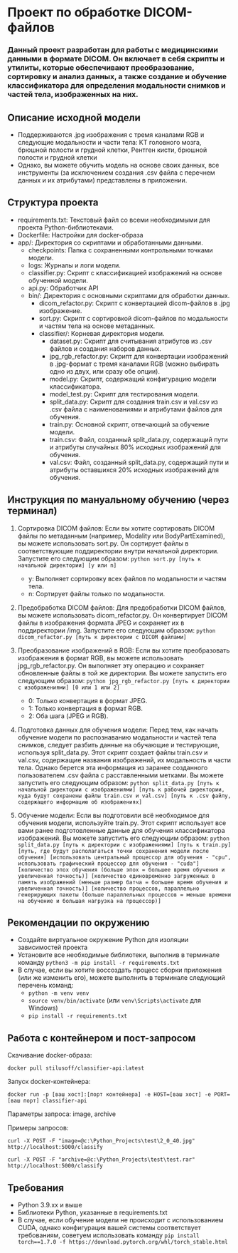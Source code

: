 # Проект по обработке DICOM-файлов

### Данный проект разработан для работы с медицинскими данными в формате DICOM. Он включает в себя скрипты и утилиты, которые обеспечивают преобразование, сортировку и анализ данных, а также создание и обучение классификатора для определения модальности снимков и частей тела, изображенных на них. 

## Описание исходной модели

- Поддерживаются .jpg изображения с тремя каналами RGB и следующие модальности и части тела: КТ головного мозга, брюшной полости и грудной клетки, Рентген кисти, брюшной полости и грудной клетки
- Однако, вы можете обучить модель на основе своих данных, все инструменты (за исключением создания .csv файла с перечнем данных и их атрибутами) представлены в приложении.

## Структура проекта

+ requirements.txt: Текстовый файл со всеми необходимыми для проекта Python-библиотеками.
+ Dockerfile: Настройки для docker-образа
+ app/: Директория со скриптами и обработанными данными.
   + checkpoints: Папка с сохраненными контрольными точками модели.
   + logs: Журналы и логи модели.
   + classifier.py: Скрипт с классификацией изображений на основе обученной модели.
   + api.py: Обработчик API
   + bin/: Директория с основными скриптами для обработки данных.
      + dicom_refactor.py: Скрипт с конвертацией dicom-файлов в .jpg изображение.
      + sort.py: Скрипт с сортировкой dicom-файлов по модальности и частям тела на основе метаданных.
      + classifier/: Корневая директория модели.
         + dataset.py: Скрипт для считывания атрибутов из .csv файлов и создания наборов данных.
         + jpg_rgb_refactor.py: Скрипт для конвертации изображений в .jpg-формат с тремя каналами RGB (можно выбирать одно из двух, или сразу обе опции).
         + model.py: Скрипт, содержащий конфигурацию модели классификатора.
         + model_test.py: Скрипт для тестирования модели.
         + split_data.py: Скрипт для создания train.csv и val.csv из .csv файла с наименованиями и атрибутами файлов для обучения.
         + train.py: Основной скрипт, отвечающий за обучение модели.
         + train.csv: Файл, созданный split_data.py, содержащий пути и атрибуты случайных 80% исходных изображений для обучения.
         + val.csv: Файл, созданный split_data.py, содержащий пути и атрибуты оставшихся 20% исходных изображений для обучения.

## Инструкция по мануальному обучению (через терминал)

1. Сортировка DICOM файлов: Если вы хотите сортировать DICOM файлы по метаданным (например, Modality или BodyPartExamined), вы можете использовать sort.py. Он сортирует файлы в соответствующие поддиректории внутри начальной директории. Запустите его следующим образом:
```python sort.py [путь к начальной директории] [y или n]```
   - y: Выполняет сортировку всех файлов по модальности и частям тела.
   - n: Сортирует файлы только по модальности.

2. Предобработка DICOM файлов: Для предобработки DICOM файлов, вы можете использовать dicom_refactor.py. Он конвертирует DICOM файлы в изображения формата JPEG и сохраняет их в поддиректории /img. Запустите его следующим образом:
```python dicom_refactor.py [путь к директории с DICOM файлами]```
3. Преобразование изображений в RGB: Если вы хотите преобразовать изображения в формат RGB, вы можете использовать jpg_rgb_refactor.py. Он выполняет эту операцию и сохраняет обновленные файлы в той же директории. Вы можете запустить его следующим образом:
```python jpg_rgb_refactor.py [путь к директории с изображениями] [0 или 1 или 2]```
   - 0: Только конвертация в формат JPEG.
   - 1: Только конвертация в формат RGB.
   - 2: Оба шага (JPEG и RGB).

4. Подготовка данных для обучения модели: Перед тем, как начать обучение модели по распознаванию модальности и частей тела снимков, следует разбить данные на обучающие и тестирующие, используя split_data.py. Этот скрипт создает файлы train.csv и val.csv, содержащие названия изображений, их модальность и части тела. Однако берется эта информация из заранее созданного пользователем .csv файла с расставленными метками. Вы можете запустить его следующим образом:
```python split_data.py [путь к начальной директории с изображениями] [путь к рабочей директории, куда будут сохранены файлы train.csv и val.csv] [путь к .csv файлу, содержащего информацию об изображениях]```
5. Обучение модели: Если вы подготовили всё необходимое для обучения модели, используйте train.py. Этот скрипт использует все вами ранее подготовленные данные для обучения классификатора изображений. Вы можете запустить его следующим образом:
```python split_data.py [путь к директории с изображениями] [путь к train.py] [путь, где будут располагаться точки сохранения модели после обучения] [использовать центральный процессор для обучения - "cpu", использовать графический процессор для обучения - "cuda"] [количество эпох обучения (больше эпох = большее время обучения и увеличенная точность)] [количество единовременно загруженных в память изображений (меньше размер батча = большее время обучения и увеличенная точность)] [количество процессов, параллельно генерирующих пакеты (больше параллельных процессов = меньше времени на обучение и большая нагрузка на процессор)]```

## Рекомендации по окружению

- Создайте виртуальное окружение Python для изоляции зависимостей проекта
- Установите все необходимые библиотеки, выполнив в терминале команду ```python3 -m pip install -r requirements.txt```
- В случае, если вы хотите воссоздать процесс сборки приложения (или же изменить его), можете выполнить в терминале следующий перечень команд:
   - ```python -m venv venv```
   - ```source venv/bin/activate``` (или ```venv\Scripts\activate``` для Windows)
   - ```pip install -r requirements.txt```

## Работа с контейнером и пост-запросом 

Скачивание docker-образа:

```docker pull stilusoff/classifier-api:latest```

Запуск docker-контейнера:

```docker run -p [ваш хост]:[порт контейнера] -e HOST=[ваш хост] -e PORT=[ваш порт] classifier-api```

Параметры запроса: image, archive

Примеры запросов:

```curl -X POST -F "image=@c:\Python_Projects\test\2_0_40.jpg" http://localhost:5000/classify```

```curl -X POST -F "archive=@c:\Python_Projects\test\test.rar" http://localhost:5000/classify```



## Требования

- Python 3.9.xx и выше
- Библиотеки Python, указанные в requirements.txt
- В случае, если обучение модели не происходит с использованием CUDA, однако конфигурация вашей системы соответствует требованиям, советуем использовать команду ```pip install torch==1.7.0 -f https://download.pytorch.org/whl/torch_stable.html```